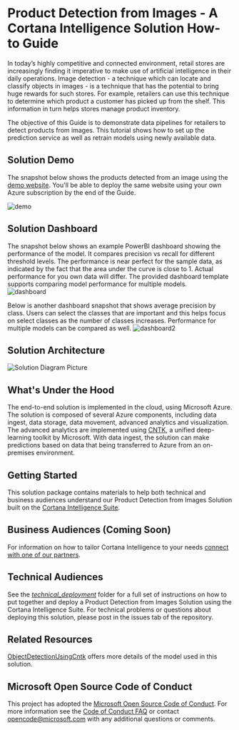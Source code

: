  # Product Detection from Images - A Cortana Intelligence Solution How-to Guide

In today’s highly competitive and connected environment, retail stores are increasingly finding it imperative to make use of artificial intelligence in their daily operations. Image detection - a technique which can locate and classify objects in images - is a technique that has the potential to bring huge rewards for such stores. For example, retailers can use this technique to determine which product a customer has picked up from the shelf. This information in turn helps stores manage product inventory.

The objective of this Guide is to demonstrate data pipelines for retailers to detect products from images.  This tutorial shows how to set up the prediction service as well as retrain models using newly available data.

## Solution Demo
The snapshot below shows the products detected from an image using the [demo website](http://cntkimages.azurewebsites.net/). You'll be able to deploy the same website using your own Azure subscription by the end of the Guide.

![demo](https://user-images.githubusercontent.com/9322661/39447679-912dfee4-4c90-11e8-9b0f-0fe76879c94a.JPG)

## Solution Dashboard

The snapshot below shows an example PowerBI dashboard showing the performance of the model. It compares precision vs recall for different threshold levels. The performance is near perfect for the sample data, as indicated by the fact that the area under the curve is close to 1. Actual performance for you own data will differ. The provided dashboard template supports comparing model performance for multiple models.  
![dashboard](https://cloud.githubusercontent.com/assets/9322661/25718651/d99fdb12-30d4-11e7-9b71-ab83b4adfc36.PNG)

Below is another dashboard snapshot that shows average precision by class. Users can select the classes that are important and this helps focus on select classes as  the number of classes increases. Performance for multiple models can be compared as well.
![dashboard2](https://cloud.githubusercontent.com/assets/9322661/25718065/bb6a6dd0-30d2-11e7-8cc3-30bc9d5e74ef.PNG)

## Solution Architecture

![Solution Diagram Picture](https://cloud.githubusercontent.com/assets/9322661/24459697/2caf4612-146a-11e7-97e7-3b628cd7f760.PNG)

## What's Under the Hood

The end-to-end solution is implemented in the cloud, using Microsoft Azure. The solution is composed of several Azure components, including data ingest, data storage, data movement, advanced analytics and visualization. The advanced analytics are implemented using [CNTK](https://github.com/Microsoft/CNTK/wiki), a unified deep-learning toolkit by Microsoft. With data ingest, the solution can make predictions based on data that being transferred to Azure from an on-premises environment.

## Getting Started

This solution package contains materials to help both technical and business audiences understand our Product Detection from Images Solution built on the [Cortana Intelligence Suite](https://www.microsoft.com/en-us/server-cloud/cortana-intelligence-suite/Overview.aspx).

## Business Audiences (Coming Soon)

For information on how to tailor Cortana Intelligence to your needs [connect with one of our partners](http://aka.ms/CISFindPartner).

## Technical Audiences

See the [*technical_deployment*](https://github.com/Azure/cortana-intelligence-product-detection-from-images/tree/master/technical_deployment) folder for a full set of instructions on how to put together and deploy a Product Detection from Images Solution using the Cortana Intelligence Suite. For technical problems or questions about deploying this solution, please post in the issues tab of the repository.

## Related Resources
[ObjectDetectionUsingCntk](https://github.com/Azure/ObjectDetectionUsingCntk) offers more details of the model used in this solution.

## Microsoft Open Source Code of Conduct

This project has adopted the [Microsoft Open Source Code of Conduct](https://opensource.microsoft.com/codeofconduct/). For more information see the [Code of Conduct FAQ](https://opensource.microsoft.com/codeofconduct/faq/) or contact [opencode@microsoft.com](mailto:opencode@microsoft.com) with any additional questions or comments.

